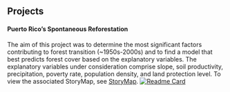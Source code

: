 ## Projects 

#### Puerto Rico’s Spontaneous Reforestation
The aim of this project was to determine the most significant factors contributing to forest transition (~1950s-2000s) and to find a model that best predicts forest cover based on the explanatory variables. The explanatory variables under consideration comprise slope, soil productivity, precipitation, poverty rate, population density, and land protection level. To view the associated StoryMap, see [StoryMap]([url](https://storymaps.arcgis.com/stories/b8961440d1604d7aba09ebcb268fe07a)https://storymaps.arcgis.com/stories/b8961440d1604d7aba09ebcb268fe07a).
[![Readme Card](https://github-readme-stats.vercel.app/api/pin/?username=mattiegisselbeck&repo=puerto-rico-forest-transition)](https://github.com/mattiegisselbeck/puerto-rico-forest-transition)
